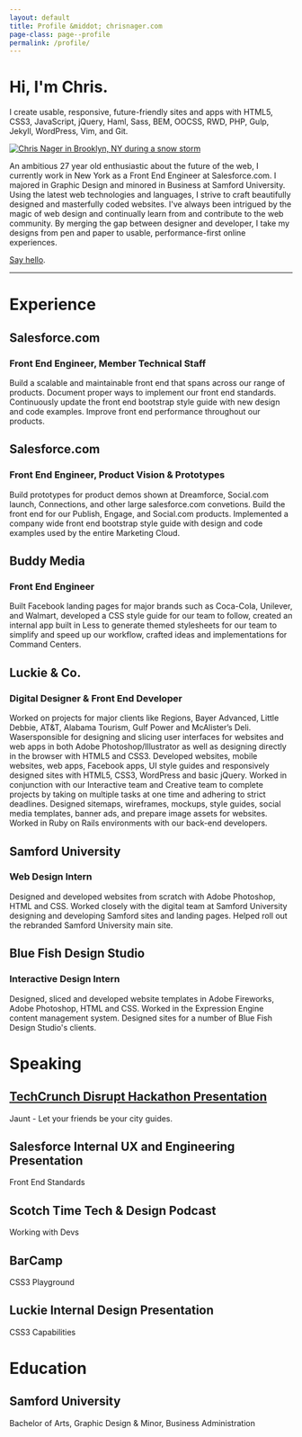 ```yaml
---
layout: default
title: Profile &middot; chrisnager.com
page-class: page--profile
permalink: /profile/
---
```


# Hi, I'm Chris.

I create usable, responsive, future-friendly sites and apps with HTML5, CSS3, JavaScript, jQuery, Haml, Sass, BEM, OOCSS, RWD, PHP, Gulp, Jekyll, WordPress, Vim, and Git.

<a href="//instagram.com/chrisnager"><img class="profile-image" src="http://distilleryimage11.ak.instagram.com/2a707552652611e3b4660e7130835a1f_8.jpg" alt="Chris Nager in Brooklyn, NY during a snow storm" title="Chris Nager in Brooklyn, NY during a snow storm"></a>

An ambitious 27 year old enthusiastic about the future of the web, I currently work in New York as a Front End Engineer at Salesforce.com. I majored in Graphic Design and minored in Business at Samford University. Using the latest web technologies and languages, I strive to craft beautifully designed and masterfully coded websites. I've always been intrigued by the magic of web design and continually learn from and contribute to the web community. By merging the gap between designer and developer, I take my designs from pen and paper to usable, performance-first online experiences.

[Say hello](mailto:chris@chrisnager.com).

---

# Experience

## Salesforce.com
### Front End Engineer, Member Technical Staff
Build a scalable and maintainable front end that spans across our range of products. Document proper ways to implement our front end standards. Continuously update the front end bootstrap style guide with new design and code examples. Improve front end performance throughout our products.

## Salesforce.com
### Front End Engineer, Product Vision & Prototypes
Build prototypes for product demos shown at Dreamforce, Social.com launch, Connections, and other large salesforce.com convetions. Build the front end for our Publish, Engage, and Social.com products. Implemented a company wide front end bootstrap style guide with design and code examples used by the entire Marketing Cloud.

## Buddy Media
### Front End Engineer
Built Facebook landing pages for major brands such as Coca-Cola, Unilever, and Walmart, developed a CSS style guide for our team to follow, created an internal app built in Less to generate themed stylesheets for our team to simplify and speed up our workflow, crafted ideas and implementations for Command Centers.

## Luckie & Co.
### Digital Designer & Front End Developer
Worked on projects for major clients like Regions, Bayer Advanced, Little Debbie, AT&T, Alabama Tourism, Gulf Power and McAlister’s Deli. Wasersponsible for designing and slicing user interfaces for websites and web apps in both Adobe Photoshop/Illustrator as well as designing directly in the browser with HTML5 and CSS3. Developed websites, mobile websites, web apps, Facebook apps, UI style guides and responsively designed sites with HTML5, CSS3, WordPress and basic jQuery. Worked in conjunction with our Interactive team and Creative team to complete projects by taking on multiple tasks at one time and adhering to strict deadlines. Designed sitemaps, wireframes, mockups, style guides, social media templates, banner ads, and prepare image assets for websites. Worked in Ruby on Rails environments with our back-end developers.

## Samford University
### Web Design Intern
Designed and developed websites from scratch with Adobe Photoshop, HTML and CSS. Worked closely with the digital team at Samford University designing and developing Samford sites and landing pages. Helped roll out the rebranded Samford University main site.

## Blue Fish Design Studio
### Interactive Design Intern
Designed, sliced and developed website templates in Adobe Fireworks, Adobe Photoshop, HTML and CSS. Worked in the Expression Engine content management system. Designed sites for a number of Blue Fish Design Studio's clients.



# Speaking

## [TechCrunch Disrupt Hackathon Presentation](//ustre.am/_3bGTL:2613)
Jaunt - Let your friends be your city guides.

## Salesforce Internal UX and Engineering Presentation
Front End Standards

## Scotch Time Tech & Design Podcast
Working with Devs

## BarCamp
CSS3 Playground

## Luckie Internal Design Presentation
CSS3 Capabilities



# Education

## Samford University

Bachelor of Arts, Graphic Design & Minor, Business Administration
